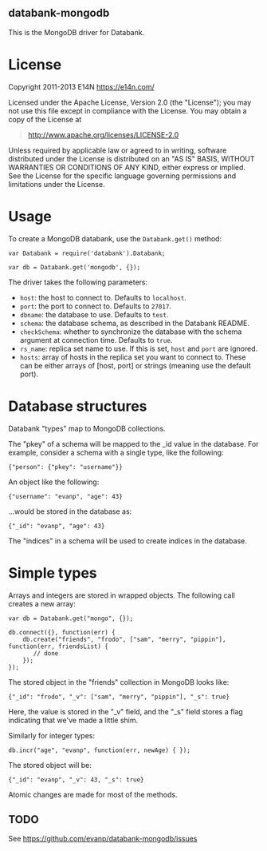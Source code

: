 databank-mongodb
----------------

This is the MongoDB driver for Databank.

License
=======

Copyright 2011-2013 E14N https://e14n.com/

Licensed under the Apache License, Version 2.0 (the "License");
you may not use this file except in compliance with the License.
You may obtain a copy of the License at

> http://www.apache.org/licenses/LICENSE-2.0

Unless required by applicable law or agreed to in writing, software
distributed under the License is distributed on an "AS IS" BASIS,
WITHOUT WARRANTIES OR CONDITIONS OF ANY KIND, either express or implied.
See the License for the specific language governing permissions and
limitations under the License.

Usage
=====

To create a MongoDB databank, use the `Databank.get()` method:

    var Databank = require('databank').Databank;
    
    var db = Databank.get('mongodb', {});
    
The driver takes the following parameters:

* `host`: the host to connect to. Defaults to `localhost`.
* `port`: the port to connect to. Defaults to `27017`.
* `dbname`: the database to use. Defaults to `test`.
* `schema`: the database schema, as described in the Databank README.
* `checkSchema`: whether to synchronize the database with the schema
  argument at connection time. Defaults to `true`.
* `rs_name`: replica set name to use. If this is set, `host` and `port`
   are ignored.
* `hosts`: array of hosts in the replica set you want to connect to.
  These can be either arrays of [host, port] or strings (meaning use
  the default port).

Database structures
===================

Databank "types" map to MongoDB collections.

The "pkey" of a schema will be mapped to the _id value in the
database. For example, consider a schema with a single type, like the
following:

    {"person": {"pkey": "username"}}
    
An object like the following:

    {"username": "evanp", "age": 43}
    
...would be stored in the database as:

    {"_id": "evanp", "age": 43}
        
The "indices" in a schema will be used to create indices in the
database.

Simple types
============

Arrays and integers are stored in wrapped objects. The following call
creates a new array:

    var db = Databank.get("mongo", {});
    
    db.connect({}, function(err) {
        db.create("friends", "frodo", ["sam", "merry", "pippin"], function(err, friendsList) {
           // done
        });
    });

The stored object in the "friends" collection in MongoDB looks like:

    {"_id": "frodo", "_v": ["sam", "merry", "pippin"], "_s": true}
    
Here, the value is stored in the "_v" field, and the "_s" field stores
a flag indicating that we've made a little shim.

Similarly for integer types:

    db.incr("age", "evanp", function(err, newAge) { });
    
The stored object will be:

    {"_id": "evanp", "_v": 43, "_s": true}

Atomic changes are made for most of the methods.
    
TODO
----

See https://github.com/evanp/databank-mongodb/issues

